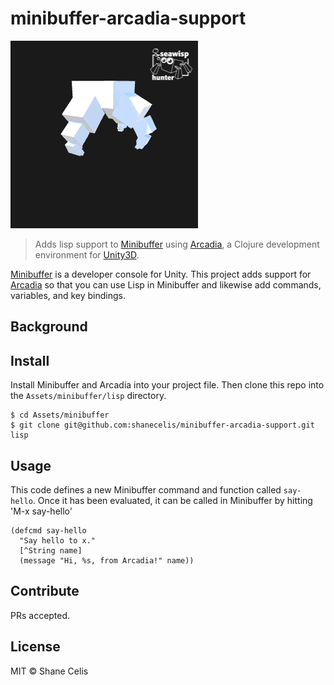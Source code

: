 # minibuffer-arcadia-support

![banner](hi-arcadia.gif)


> Adds lisp support to [Minibuffer](http://seawisphunter.com/minibuffer/api/) using [Arcadia](http://arcadia-unity.github.io), a Clojure development environment for [Unity3D](http://unity3d.com/).

[Minibuffer](http://seawisphunter.com/minibuffer/api/) is a developer console for Unity. This project adds support for [Arcadia](http://arcadia-unity.github.io) so that you can use Lisp in Minibuffer and likewise add commands, variables, and key bindings.

## Background

## Install

Install Minibuffer and Arcadia into your project file. Then clone this repo into the `Assets/minibuffer/lisp` directory.

```
$ cd Assets/minibuffer
$ git clone git@github.com:shanecelis/minibuffer-arcadia-support.git lisp
```

## Usage

This code defines a new Minibuffer command and function called `say-hello`.  Once it has been evaluated, it can be called in Minibuffer by hitting 'M-x say-hello'

```
(defcmd say-hello
  "Say hello to x."
  [^String name]
  (message "Hi, %s, from Arcadia!" name))
```

## Contribute

PRs accepted.

## License

MIT © Shane Celis
